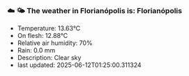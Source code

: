 ### ☁️ 🌤️  The weather in Florianópolis is: Florianópolis

- Temperature: 13.63°C
- On flesh: 12.88°C
- Relative air humidity: 70%
- Rain: 0.0 mm
- Description: Clear sky
- last updated: 2025-06-12T01:25:00.311324

